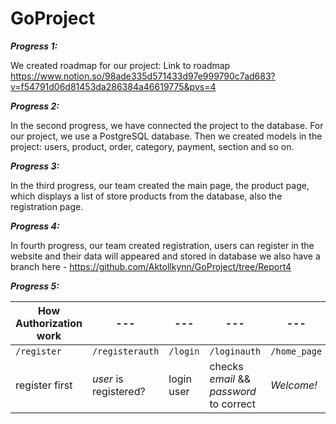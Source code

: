 # **GoProject**

***__Progress 1:__***

We created roadmap for our project:
Link to roadmap
https://www.notion.so/98ade335d571433d97e999790c7ad683?v=f54791d06d81453da286384a46619775&pvs=4

***__Progress 2:__***

In the second progress, we have connected the project to the database. For our project, we use a PostgreSQL database. Then we created models in the project: users, product, order, category, payment, section and so on. 

***__Progress 3:__***

In the third progress, our team created the main page, the product page, which displays a list of store products from the database, also the registration page.

***__Progress 4:__***

In fourth progress, our team created registration, users can register in the website and their data will appeared and stored in database
we also have a branch here - https://github.com/Aktollkynn/GoProject/tree/Report4

***__Progress 5:__***

| __How Authorization work__|---|---|---|---|
|     ---        |       ---              |       ---  |      ---                                  |    ---    |
| `/register`    | `/registerauth`        | `/login`   | `/loginauth`                              | `/home_page` | 
| register first | _user_ is  registered? | login user | checks _email_ && _password_ to correct   | *Welcome!* |


